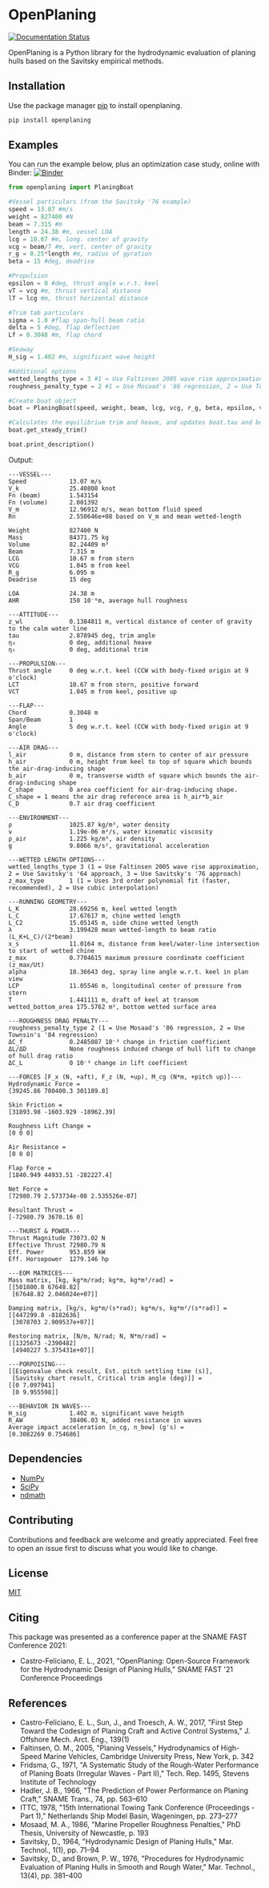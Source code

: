 # OpenPlaning

[![Documentation Status](https://readthedocs.org/projects/openplaning/badge/?version=latest)](https://openplaning.readthedocs.io/en/latest/?badge=latest)

OpenPlaning is a Python library for the hydrodynamic evaluation of planing hulls based on the Savitsky empirical methods.

## Installation

Use the package manager [pip](https://pip.pypa.io/en/stable/) to install openplaning.

```bash
pip install openplaning
```

## Examples

You can run the example below, plus an optimization case study, online with Binder:
[![Binder](https://mybinder.org/badge_logo.svg)](https://mybinder.org/v2/gh/elcf/binder-openplaning/main?filepath=OpenPlaningExamples.ipynb)

```python
from openplaning import PlaningBoat

#Vessel particulars (from the Savitsky '76 example)
speed = 13.07 #m/s
weight = 827400 #N
beam = 7.315 #m
length = 24.38 #m, vessel LOA
lcg = 10.67 #m, long. center of gravity
vcg = beam/7 #m, vert. center of gravity
r_g = 0.25*length #m, radius of gyration
beta = 15 #deg, deadrise

#Propulsion
epsilon = 0 #deg, thrust angle w.r.t. keel
vT = vcg #m, thrust vertical distance
lT = lcg #m, thrust horizontal distance

#Trim tab particulars
sigma = 1.0 #flap span-hull beam ratio
delta = 5 #deg, flap deflection
Lf = 0.3048 #m, flap chord

#Seaway
H_sig = 1.402 #m, significant wave height

#Additional options
wetted_lengths_type = 3 #1 = Use Faltinsen 2005 wave rise approximation, 2 = Use Savitsky's '64 approach, 3 = Use Savitsky's '76 approach. Defaults to 1.
roughness_penalty_type = 2 #1 = Use Mosaad's '86 regression, 2 = Use Townsin's '84 regression. Defaults to 1.

#Create boat object
boat = PlaningBoat(speed, weight, beam, lcg, vcg, r_g, beta, epsilon, vT, lT, length, H_sig, Lf=Lf, sigma=sigma, delta=delta, wetted_lengths_type=wetted_lengths_type, roughness_penalty_type=roughness_penalty_type)

#Calculates the equilibrium trim and heave, and updates boat.tau and boat.z_wl
boat.get_steady_trim()

boat.print_description()
```

Output:
```plaintext
---VESSEL---
Speed            13.07 m/s
V_k              25.40808 knot
Fn (beam)        1.543154 
Fn (volume)      2.001392 
V_m              12.96912 m/s, mean bottom fluid speed
Rn               2.550646e+08 based on V_m and mean wetted-length

Weight           827400 N
Mass             84371.75 kg
Volume           82.24409 m³
Beam             7.315 m
LCG              10.67 m from stern
VCG              1.045 m from keel
R_g              6.095 m
Deadrise         15 deg

LOA              24.38 m
AHR              150 10⁻⁶m, average hull roughness

---ATTITUDE---
z_wl             0.1384811 m, vertical distance of center of gravity to the calm water line
tau              2.878945 deg, trim angle
η₃               0 deg, additional heave
η₅               0 deg, additional trim

---PROPULSION---
Thrust angle     0 deg w.r.t. keel (CCW with body-fixed origin at 9 o'clock)
LCT              10.67 m from stern, positive forward
VCT              1.045 m from keel, positive up

---FLAP---
Chord            0.3048 m
Span/Beam        1 
Angle            5 deg w.r.t. keel (CCW with body-fixed origin at 9 o'clock)

---AIR DRAG---
l_air            0 m, distance from stern to center of air pressure
h_air            0 m, height from keel to top of square which bounds the air-drag-inducing shape
b_air            0 m, transverse width of square which bounds the air-drag-inducing shape
C_shape          0 area coefficient for air-drag-inducing shape. C_shape = 1 means the air drag reference area is h_air*b_air
C_D              0.7 air drag coefficient

---ENVIRONMENT---
ρ                1025.87 kg/m³, water density
ν                1.19e-06 m²/s, water kinematic viscosity
ρ_air            1.225 kg/m³, air density
g                9.8066 m/s², gravitational acceleration

---WETTED LENGTH OPTIONS---
wetted_lengths_type 3 (1 = Use Faltinsen 2005 wave rise approximation, 2 = Use Savitsky's '64 approach, 3 = Use Savitsky's '76 approach)
z_max_type       1 (1 = Uses 3rd order polynomial fit (faster, recommended), 2 = Use cubic interpolation)

---RUNNING GEOMETRY---
L_K              28.69256 m, keel wetted length
L_C              17.67617 m, chine wetted length
L_C2             15.05145 m, side chine wetted length
λ                3.199428 mean wetted-length to beam ratio (L_K+L_C)/(2*beam)
x_s              11.0164 m, distance from keel/water-line intersection to start of wetted chine
z_max            0.7704615 maximum pressure coordinate coefficient (z_max/Ut)
alpha            18.36643 deg, spray line angle w.r.t. keel in plan view
LCP              11.05546 m, longitudinal center of pressure from stern
T                1.441111 m, draft of keel at transom
wetted_bottom_area 175.5762 m², bottom wetted surface area

---ROUGHNESS DRAG PENALTY---
roughness_penalty_type 2 (1 = Use Mosaad's '86 regression, 2 = Use Townsin's '84 regression)
ΔC_f             0.2485087 10⁻³ change in friction coefficient
ΔL/ΔD            None roughness induced change of hull lift to change of hull drag ratio
ΔC_L             0 10⁻³ change in lift coefficient

---FORCES [F_x (N, +aft), F_z (N, +up), M_cg (N*m, +pitch up)]---
Hydrodynamic Force =
[39245.86 780400.3 301189.8]

Skin Friction =
[31893.98 -1603.929 -18962.39]

Roughness Lift Change =
[0 0 0]

Air Resistance =
[0 0 0]

Flap Force =
[1840.949 44933.51 -282227.4]

Net Force =
[72980.79 2.573734e-08 2.535526e-07]

Resultant Thrust =
[-72980.79 3670.16 0]

---THURST & POWER---
Thrust Magnitude 73073.02 N
Effective Thrust 72980.79 N
Eff. Power       953.859 kW
Eff. Horsepower  1279.146 hp

---EOM MATRICES---
Mass matrix, [kg, kg*m/rad; kg*m, kg*m²/rad] =
[[501800.8 67648.82]
 [67648.82 2.046024e+07]]

Damping matrix, [kg/s, kg*m/(s*rad); kg*m/s, kg*m²/(s*rad)] =
[[447299.8 -8182636]
 [3078703 2.909537e+07]]

Restoring matrix, [N/m, N/rad; N, N*m/rad] =
[[1325673 -2390482]
 [4940227 5.375431e+07]]

---PORPOISING---
[[Eigenvalue check result, Est. pitch settling time (s)],
 [Savitsky chart result, Critical trim angle (deg)]] =
[[0 7.097941]
 [0 9.955598]]

---BEHAVIOR IN WAVES---
H_sig            1.402 m, significant wave heigth
R_AW             38406.03 N, added resistance in waves
Average impact acceleration [n_cg, n_bow] (g's) =
[0.3082269 0.754686]
```

## Dependencies

* [NumPy](https://numpy.org/)
* [SciPy](https://www.scipy.org/)
* [ndmath](https://github.com/elcf/python-ndmath)

## Contributing
Contributions and feedback are welcome and greatly appreciated. Feel free to open an issue first to discuss what you would like to change.

## License
[MIT](https://choosealicense.com/licenses/mit/)

## Citing
This package was presented as a conference paper at the SNAME FAST Conference 2021:
* Castro-Feliciano, E. L., 2021, "OpenPlaning: Open-Source Framework for the Hydrodynamic Design of Planing Hulls," SNAME FAST '21 Conference Proceedings

## References
* Castro-Feliciano, E. L., Sun, J., and Troesch, A. W., 2017, "First Step Toward the Codesign of Planing Craft and Active Control Systems," J. Offshore Mech. Arct. Eng., 139(1)
* Faltinsen, O. M., 2005, "Planing Vessels," Hydrodynamics of High-Speed Marine Vehicles, Cambridge University Press, New York, p. 342
* Fridsma, G., 1971, "A Systematic Study of the Rough-Water Performance of Planing Boats (Irregular Waves - Part II)," Tech. Rep. 1495, Stevens Institute of Technology
* Hadler, J. B., 1966, "The Prediction of Power Performance on Planing Craft," SNAME Trans., 74, pp. 563–610
* ITTC, 1978, "15th International Towing Tank Conference (Proceedings - Part 1)," Netherlands Ship Model Basin, Wageningen, pp. 273–277
* Mosaad, M. A., 1986, "Marine Propeller Roughness Penalties," PhD Thesis, University of Newcastle, p. 193
* Savitsky, D., 1964, "Hydrodynamic Design of Planing Hulls," Mar. Technol., 1(1), pp. 71–94
* Savitsky, D., and Brown, P. W., 1976, "Procedures for Hydrodynamic Evaluation of Planing Hulls in Smooth and Rough Water," Mar. Technol., 13(4), pp. 381–400
